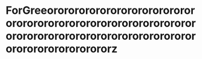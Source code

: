 # ForGreeororororororororororororororororororororororororororororororororororororororororororororororororororororororororororororz